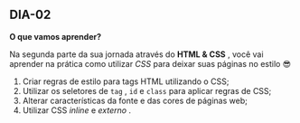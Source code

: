## DIA-02

**O que vamos aprender?**



Na segunda parte da sua jornada através do  **HTML & CSS** , você vai aprender na prática como utilizar  _CSS_ para deixar suas páginas no estilo 😎

 1. Criar regras de estilo para tags HTML utilizando o CSS;
 2. Utilizar os seletores de  `tag`  ,  `id`  e  `class`  para aplicar regras de CSS;
 3. Alterar características da fonte e das cores de páginas web;
 4. Utilizar CSS  _inline_ e  _externo_ .
